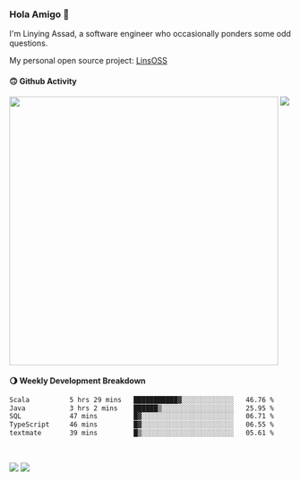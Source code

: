 ### Hola Amigo 🤣   

I'm Linying Assad, a software engineer who occasionally ponders some odd questions.  

My personal open source project: [LinsOSS](https://github.com/linsoss)
 
#### 🙃 Github Activity 
<div>
  <img src="https://github-readme-stats.vercel.app/api?username=al-assad&show_icons=true" align="top" style="display: inline-block;" width="480"/>
  <img src="https://github-readme-stats.vercel.app/api/top-langs/?username=al-assad&hide=css,html&langs_count=8&layout=compact" align="top" style="display: inline-block;"/>
</div>

#### 🌖 Weekly Development Breakdown
<!--START_SECTION:waka-->

```txt
Scala          5 hrs 29 mins   ███████████▓░░░░░░░░░░░░░   46.76 %
Java           3 hrs 2 mins    ██████▒░░░░░░░░░░░░░░░░░░   25.95 %
SQL            47 mins         █▓░░░░░░░░░░░░░░░░░░░░░░░   06.71 %
TypeScript     46 mins         █▓░░░░░░░░░░░░░░░░░░░░░░░   06.55 %
textmate       39 mins         █▒░░░░░░░░░░░░░░░░░░░░░░░   05.61 %
```

<!--END_SECTION:waka-->

<br>

<a href="https://twitter.com/assad_lin"><img src="https://img.shields.io/badge/Twitter-@assad__lin-blue?style=flat&logo=twitter" /></a>
<a href="https://al-assad.github.io"><img src="https://img.shields.io/badge/Blogs-Linying_Assad's_Blog-yellow?style=flat&logo=github" /></a>

